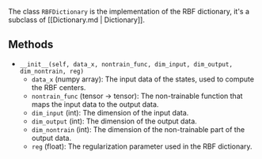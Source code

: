 
The class `RBFDictionary` is the implementation of the RBF dictionary,
it's a subclass of [[Dictionary.md | Dictionary]].

## Methods

- `__init__(self, data_x, nontrain_func, dim_input, dim_output, dim_nontrain, reg)`
    - `data_x` (numpy array): The input data of the states, used to compute the RBF centers.
    - `nontrain_func` (tensor -> tensor): The non-trainable function that maps the input data to the output data.
    - `dim_input` (int): The dimension of the input data.
    - `dim_output` (int): The dimension of the output data.
    - `dim_nontrain` (int): The dimension of the non-trainable part of the output data.
    - `reg` (float): The regularization parameter used in the RBF dictionary.

